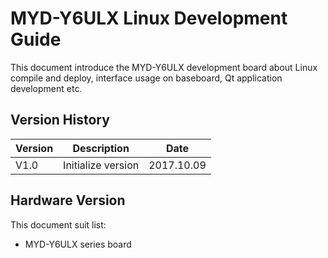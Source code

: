 # MYD-Y6ULX Linux Development Guide

This document introduce the MYD-Y6ULX development board about Linux compile and deploy, interface usage on baseboard, Qt application development etc.

## Version History

Version | Description | Date
---- | ---- | ----
V1.0 | Initialize version | 2017.10.09

## Hardware Version

This document suit list:

* MYD-Y6ULX series board
